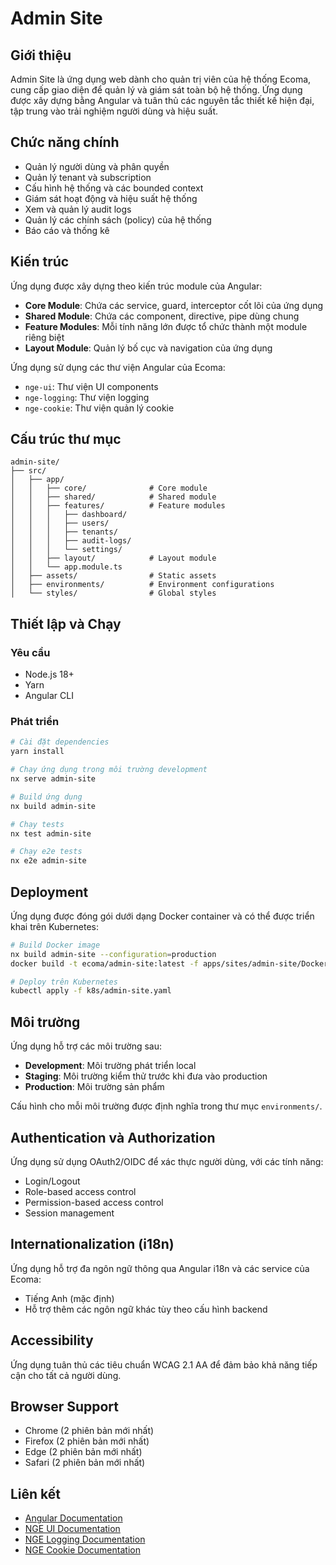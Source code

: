 # Admin Site

## Giới thiệu

Admin Site là ứng dụng web dành cho quản trị viên của hệ thống Ecoma, cung cấp giao diện để quản lý và giám sát toàn bộ hệ thống. Ứng dụng được xây dựng bằng Angular và tuân thủ các nguyên tắc thiết kế hiện đại, tập trung vào trải nghiệm người dùng và hiệu suất.

## Chức năng chính

- Quản lý người dùng và phân quyền
- Quản lý tenant và subscription
- Cấu hình hệ thống và các bounded context
- Giám sát hoạt động và hiệu suất hệ thống
- Xem và quản lý audit logs
- Quản lý các chính sách (policy) của hệ thống
- Báo cáo và thống kê

## Kiến trúc

Ứng dụng được xây dựng theo kiến trúc module của Angular:

- **Core Module**: Chứa các service, guard, interceptor cốt lõi của ứng dụng
- **Shared Module**: Chứa các component, directive, pipe dùng chung
- **Feature Modules**: Mỗi tính năng lớn được tổ chức thành một module riêng biệt
- **Layout Module**: Quản lý bố cục và navigation của ứng dụng

Ứng dụng sử dụng các thư viện Angular của Ecoma:

- `nge-ui`: Thư viện UI components
- `nge-logging`: Thư viện logging
- `nge-cookie`: Thư viện quản lý cookie

## Cấu trúc thư mục

```
admin-site/
├── src/
│   ├── app/
│   │   ├── core/              # Core module
│   │   ├── shared/            # Shared module
│   │   ├── features/          # Feature modules
│   │   │   ├── dashboard/
│   │   │   ├── users/
│   │   │   ├── tenants/
│   │   │   ├── audit-logs/
│   │   │   └── settings/
│   │   ├── layout/            # Layout module
│   │   └── app.module.ts
│   ├── assets/                # Static assets
│   ├── environments/          # Environment configurations
│   └── styles/                # Global styles
```

## Thiết lập và Chạy

### Yêu cầu

- Node.js 18+
- Yarn
- Angular CLI

### Phát triển

```bash
# Cài đặt dependencies
yarn install

# Chạy ứng dụng trong môi trường development
nx serve admin-site

# Build ứng dụng
nx build admin-site

# Chạy tests
nx test admin-site

# Chạy e2e tests
nx e2e admin-site
```

## Deployment

Ứng dụng được đóng gói dưới dạng Docker container và có thể được triển khai trên Kubernetes:

```bash
# Build Docker image
nx build admin-site --configuration=production
docker build -t ecoma/admin-site:latest -f apps/sites/admin-site/Dockerfile .

# Deploy trên Kubernetes
kubectl apply -f k8s/admin-site.yaml
```

## Môi trường

Ứng dụng hỗ trợ các môi trường sau:

- **Development**: Môi trường phát triển local
- **Staging**: Môi trường kiểm thử trước khi đưa vào production
- **Production**: Môi trường sản phẩm

Cấu hình cho mỗi môi trường được định nghĩa trong thư mục `environments/`.

## Authentication và Authorization

Ứng dụng sử dụng OAuth2/OIDC để xác thực người dùng, với các tính năng:

- Login/Logout
- Role-based access control
- Permission-based access control
- Session management

## Internationalization (i18n)

Ứng dụng hỗ trợ đa ngôn ngữ thông qua Angular i18n và các service của Ecoma:

- Tiếng Anh (mặc định)
- Hỗ trợ thêm các ngôn ngữ khác tùy theo cấu hình backend

## Accessibility

Ứng dụng tuân thủ các tiêu chuẩn WCAG 2.1 AA để đảm bảo khả năng tiếp cận cho tất cả người dùng.

## Browser Support

- Chrome (2 phiên bản mới nhất)
- Firefox (2 phiên bản mới nhất)
- Edge (2 phiên bản mới nhất)
- Safari (2 phiên bản mới nhất)

## Liên kết

- [Angular Documentation](https://angular.io/docs)
- [NGE UI Documentation](../../libs/angular/nge-ui/README.md)
- [NGE Logging Documentation](../../libs/angular/nge-logging/README.md)
- [NGE Cookie Documentation](../../libs/angular/nge-cookie/README.md)
